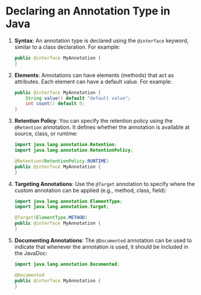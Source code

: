 
# Declaring an Annotation Type in Java

1. **Syntax**: An annotation type is declared using the `@interface` keyword, similar to a class declaration. For example:
   ```java
   public @interface MyAnnotation {
   }
   ```

2. **Elements**: Annotations can have elements (methods) that act as attributes. Each element can have a default value. For example:
   ```java
   public @interface MyAnnotation {
       String value() default "default value";
       int count() default 0;
   }
   ```

3. **Retention Policy**: You can specify the retention policy using the `@Retention` annotation. It defines whether the annotation is available at source, class, or runtime:
   ```java
   import java.lang.annotation.Retention;
   import java.lang.annotation.RetentionPolicy;

   @Retention(RetentionPolicy.RUNTIME)
   public @interface MyAnnotation {
   }
   ```

4. **Targeting Annotations**: Use the `@Target` annotation to specify where the custom annotation can be applied (e.g., method, class, field):
   ```java
   import java.lang.annotation.ElementType;
   import java.lang.annotation.Target;

   @Target(ElementType.METHOD)
   public @interface MyAnnotation {
   }
   ```

5. **Documenting Annotations**: The `@Documented` annotation can be used to indicate that whenever the annotation is used, it should be included in the JavaDoc:
   ```java
   import java.lang.annotation.Documented;

   @Documented
   public @interface MyAnnotation {
   }
   ```

